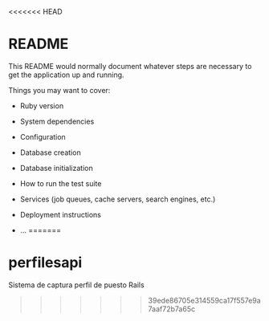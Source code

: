 <<<<<<< HEAD
# README

This README would normally document whatever steps are necessary to get the
application up and running.

Things you may want to cover:

* Ruby version

* System dependencies

* Configuration

* Database creation

* Database initialization

* How to run the test suite

* Services (job queues, cache servers, search engines, etc.)

* Deployment instructions

* ...
=======
# perfilesapi
Sistema de captura perfil de puesto Rails
>>>>>>> 39ede86705e314559ca17f557e9a7aaf72b7a65c
